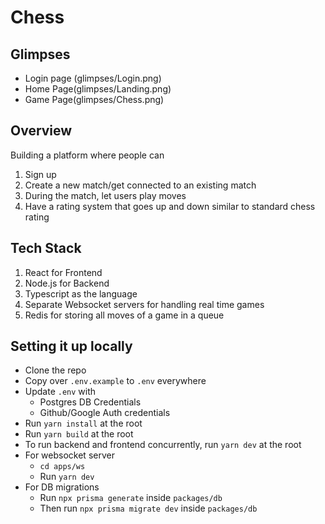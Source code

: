 # Chess

## Glimpses

- Login page (glimpses/Login.png)  
- Home Page(glimpses/Landing.png)  
- Game Page(glimpses/Chess.png)  

## Overview

Building a platform where people can

1. Sign up  
2. Create a new match/get connected to an existing match  
3. During the match, let users play moves  
4. Have a rating system that goes up and down similar to standard chess rating  

## Tech Stack

1. React for Frontend  
2. Node.js for Backend  
3. Typescript as the language  
4. Separate Websocket servers for handling real time games  
5. Redis for storing all moves of a game in a queue  

## Setting it up locally

- Clone the repo  
- Copy over `.env.example` to `.env` everywhere  
- Update `.env` with  
  - Postgres DB Credentials  
  - Github/Google Auth credentials  
- Run `yarn install` at the root  
- Run `yarn build` at the root  
- To run backend and frontend concurrently, run `yarn dev` at the root  
- For websocket server  
  - `cd apps/ws`  
  - Run `yarn dev`  
- For DB migrations  
  - Run `npx prisma generate` inside `packages/db`  
  - Then run `npx prisma migrate dev` inside `packages/db`  
